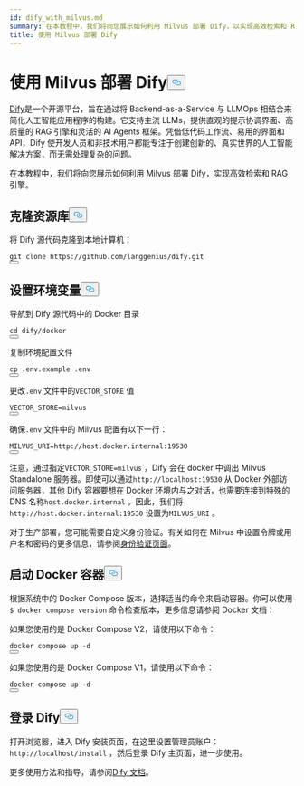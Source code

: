 ```yaml
---
id: dify_with_milvus.md
summary: 在本教程中，我们将向您展示如何利用 Milvus 部署 Dify，以实现高效检索和 RAG 引擎。
title: 使用 Milvus 部署 Dify
---
```

<h1 id="Deploying-Dify-with-Milvus" class="common-anchor-header">使用 Milvus 部署 Dify<button data-href="#Deploying-Dify-with-Milvus" class="anchor-icon" translate="no">
      <svg translate="no"
        aria-hidden="true"
        focusable="false"
        height="20"
        version="1.1"
        viewBox="0 0 16 16"
        width="16"
      >
        <path
          fill="#0092E4"
          fill-rule="evenodd"
          d="M4 9h1v1H4c-1.5 0-3-1.69-3-3.5S2.55 3 4 3h4c1.45 0 3 1.69 3 3.5 0 1.41-.91 2.72-2 3.25V8.59c.58-.45 1-1.27 1-2.09C10 5.22 8.98 4 8 4H4c-.98 0-2 1.22-2 2.5S3 9 4 9zm9-3h-1v1h1c1 0 2 1.22 2 2.5S13.98 12 13 12H9c-.98 0-2-1.22-2-2.5 0-.83.42-1.64 1-2.09V6.25c-1.09.53-2 1.84-2 3.25C6 11.31 7.55 13 9 13h4c1.45 0 3-1.69 3-3.5S14.5 6 13 6z"
        ></path>
      </svg>
    </button></h1><p><a href="https://dify.ai/">Dify</a>是一个开源平台，旨在通过将 Backend-as-a-Service 与 LLMOps 相结合来简化人工智能应用程序的构建。它支持主流 LLMs，提供直观的提示协调界面、高质量的 RAG 引擎和灵活的 AI Agents 框架。凭借低代码工作流、易用的界面和 API，Dify 使开发人员和非技术用户都能专注于创建创新的、真实世界的人工智能解决方案，而无需处理复杂的问题。</p>
<p>在本教程中，我们将向您展示如何利用 Milvus 部署 Dify，实现高效检索和 RAG 引擎。</p>
<h2 id="Clone-the-Repository" class="common-anchor-header">克隆资源库<button data-href="#Clone-the-Repository" class="anchor-icon" translate="no">
      <svg translate="no"
        aria-hidden="true"
        focusable="false"
        height="20"
        version="1.1"
        viewBox="0 0 16 16"
        width="16"
      >
        <path
          fill="#0092E4"
          fill-rule="evenodd"
          d="M4 9h1v1H4c-1.5 0-3-1.69-3-3.5S2.55 3 4 3h4c1.45 0 3 1.69 3 3.5 0 1.41-.91 2.72-2 3.25V8.59c.58-.45 1-1.27 1-2.09C10 5.22 8.98 4 8 4H4c-.98 0-2 1.22-2 2.5S3 9 4 9zm9-3h-1v1h1c1 0 2 1.22 2 2.5S13.98 12 13 12H9c-.98 0-2-1.22-2-2.5 0-.83.42-1.64 1-2.09V6.25c-1.09.53-2 1.84-2 3.25C6 11.31 7.55 13 9 13h4c1.45 0 3-1.69 3-3.5S14.5 6 13 6z"
        ></path>
      </svg>
    </button></h2><p>将 Dify 源代码克隆到本地计算机：</p>
<pre><code translate="no" class="language-shell">git <span class="hljs-built_in">clone</span> https://github.com/langgenius/dify.git
<button class="copy-code-btn"></button></code></pre>
<h2 id="Set-the-Environment-Variables" class="common-anchor-header">设置环境变量<button data-href="#Set-the-Environment-Variables" class="anchor-icon" translate="no">
      <svg translate="no"
        aria-hidden="true"
        focusable="false"
        height="20"
        version="1.1"
        viewBox="0 0 16 16"
        width="16"
      >
        <path
          fill="#0092E4"
          fill-rule="evenodd"
          d="M4 9h1v1H4c-1.5 0-3-1.69-3-3.5S2.55 3 4 3h4c1.45 0 3 1.69 3 3.5 0 1.41-.91 2.72-2 3.25V8.59c.58-.45 1-1.27 1-2.09C10 5.22 8.98 4 8 4H4c-.98 0-2 1.22-2 2.5S3 9 4 9zm9-3h-1v1h1c1 0 2 1.22 2 2.5S13.98 12 13 12H9c-.98 0-2-1.22-2-2.5 0-.83.42-1.64 1-2.09V6.25c-1.09.53-2 1.84-2 3.25C6 11.31 7.55 13 9 13h4c1.45 0 3-1.69 3-3.5S14.5 6 13 6z"
        ></path>
      </svg>
    </button></h2><p>导航到 Dify 源代码中的 Docker 目录</p>
<pre><code translate="no" class="language-shell"><span class="hljs-built_in">cd</span> dify/docker
<button class="copy-code-btn"></button></code></pre>
<p>复制环境配置文件</p>
<pre><code translate="no" class="language-shell"><span class="hljs-built_in">cp</span> .env.example .<span class="hljs-built_in">env</span>
<button class="copy-code-btn"></button></code></pre>
<p>更改<code translate="no">.env</code> 文件中的<code translate="no">VECTOR_STORE</code> 值</p>
<pre><code translate="no">VECTOR_STORE=milvus
<button class="copy-code-btn"></button></code></pre>
<p>确保<code translate="no">.env</code> 文件中的 Milvus 配置有以下一行：</p>
<pre><code translate="no"><span class="hljs-variable constant_">MILVUS_URI</span>=<span class="hljs-attr">http</span>:<span class="hljs-comment">//host.docker.internal:19530</span>
<button class="copy-code-btn"></button></code></pre>
<p>注意，通过指定<code translate="no">VECTOR_STORE=milvus</code> ，Dify 会在 docker 中调出 Milvus Standalone 服务器。即使可以通过<code translate="no">http://localhost:19530</code> 从 Docker 外部访问服务器，其他 Dify 容器要想在 Docker 环境内与之对话，也需要连接到特殊的 DNS 名称<code translate="no">host.docker.internal</code> 。因此，我们将<code translate="no">http://host.docker.internal:19530</code> 设置为<code translate="no">MILVUS_URI</code> 。</p>
<p>对于生产部署，您可能需要自定义身份验证。有关如何在 Milvus 中设置令牌或用户名和密码的更多信息，请参阅<a href="https://milvus.io/docs/authenticate.md?tab=docker#Update-user-password">身份验证页面</a>。</p>
<h2 id="Start-the-Docker-Containers" class="common-anchor-header">启动 Docker 容器<button data-href="#Start-the-Docker-Containers" class="anchor-icon" translate="no">
      <svg translate="no"
        aria-hidden="true"
        focusable="false"
        height="20"
        version="1.1"
        viewBox="0 0 16 16"
        width="16"
      >
        <path
          fill="#0092E4"
          fill-rule="evenodd"
          d="M4 9h1v1H4c-1.5 0-3-1.69-3-3.5S2.55 3 4 3h4c1.45 0 3 1.69 3 3.5 0 1.41-.91 2.72-2 3.25V8.59c.58-.45 1-1.27 1-2.09C10 5.22 8.98 4 8 4H4c-.98 0-2 1.22-2 2.5S3 9 4 9zm9-3h-1v1h1c1 0 2 1.22 2 2.5S13.98 12 13 12H9c-.98 0-2-1.22-2-2.5 0-.83.42-1.64 1-2.09V6.25c-1.09.53-2 1.84-2 3.25C6 11.31 7.55 13 9 13h4c1.45 0 3-1.69 3-3.5S14.5 6 13 6z"
        ></path>
      </svg>
    </button></h2><p>根据系统中的 Docker Compose 版本，选择适当的命令来启动容器。你可以使用<code translate="no">$ docker compose version</code> 命令检查版本，更多信息请参阅 Docker 文档：</p>
<p>如果您使用的是 Docker Compose V2，请使用以下命令：</p>
<pre><code translate="no" class="language-shell">docker compose up -d
<button class="copy-code-btn"></button></code></pre>
<p>如果您使用的是 Docker Compose V1，请使用以下命令：</p>
<pre><code translate="no" class="language-shell">docker compose up -d
<button class="copy-code-btn"></button></code></pre>
<h2 id="Log-in-to-Dify" class="common-anchor-header">登录 Dify<button data-href="#Log-in-to-Dify" class="anchor-icon" translate="no">
      <svg translate="no"
        aria-hidden="true"
        focusable="false"
        height="20"
        version="1.1"
        viewBox="0 0 16 16"
        width="16"
      >
        <path
          fill="#0092E4"
          fill-rule="evenodd"
          d="M4 9h1v1H4c-1.5 0-3-1.69-3-3.5S2.55 3 4 3h4c1.45 0 3 1.69 3 3.5 0 1.41-.91 2.72-2 3.25V8.59c.58-.45 1-1.27 1-2.09C10 5.22 8.98 4 8 4H4c-.98 0-2 1.22-2 2.5S3 9 4 9zm9-3h-1v1h1c1 0 2 1.22 2 2.5S13.98 12 13 12H9c-.98 0-2-1.22-2-2.5 0-.83.42-1.64 1-2.09V6.25c-1.09.53-2 1.84-2 3.25C6 11.31 7.55 13 9 13h4c1.45 0 3-1.69 3-3.5S14.5 6 13 6z"
        ></path>
      </svg>
    </button></h2><p>打开浏览器，进入 Dify 安装页面，在这里设置管理员账户：<code translate="no">http://localhost/install</code> ，然后登录 Dify 主页面，进一步使用。</p>
<p>更多使用方法和指导，请参阅<a href="https://docs.dify.ai/">Dify 文档</a>。</p>
